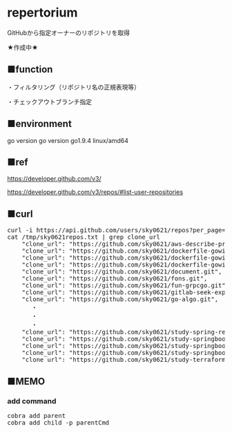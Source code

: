 # repertorium
GitHubから指定オーナーのリポジトリを取得

★作成中★

## ■function

・フィルタリング（リポジトリ名の正規表現等）

・チェックアウトブランチ指定

## ■environment
go version
go version go1.9.4 linux/amd64

## ■ref

https://developer.github.com/v3/

https://developer.github.com/v3/repos/#list-user-repositories

## ■curl
<pre>
curl -i https://api.github.com/users/sky0621/repos?per_page=200 > /tmp/sky0621repos.txt
cat /tmp/sky0621repos.txt | grep clone_url
    "clone_url": "https://github.com/sky0621/aws-describe-prj.git",
    "clone_url": "https://github.com/sky0621/dockerfile-gowithdep.git",
    "clone_url": "https://github.com/sky0621/dockerfile-gowithglide.git",
    "clone_url": "https://github.com/sky0621/dockerfile-gowithgrpc.git",
    "clone_url": "https://github.com/sky0621/document.git",
    "clone_url": "https://github.com/sky0621/fons.git",
    "clone_url": "https://github.com/sky0621/fun-grpcgo.git",
    "clone_url": "https://github.com/sky0621/gitlab-seek-expert.git",
    "clone_url": "https://github.com/sky0621/go-algo.git",
　　　　・
　　　　・
　　　　・
    "clone_url": "https://github.com/sky0621/study-spring-rest.git",
    "clone_url": "https://github.com/sky0621/study-springboot.git",
    "clone_url": "https://github.com/sky0621/study-springboot-cli.git",
    "clone_url": "https://github.com/sky0621/study-springboot-maven.git",
    "clone_url": "https://github.com/sky0621/study-terraform.git",
</pre>

## ■MEMO

### add command
<pre>
cobra add parent
cobra add child -p parentCmd
</pre>
